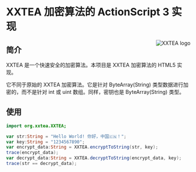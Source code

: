 # XXTEA 加密算法的 ActionScript 3 实现

<a href="https://github.com/xxtea/">
    <img src="https://avatars1.githubusercontent.com/u/6683159?v=3&s=86" alt="XXTEA logo" title="XXTEA" align="right" />
</a>

## 简介

XXTEA 是一个快速安全的加密算法。本项目是 XXTEA 加密算法的 HTML5 实现。

它不同于原始的 XXTEA 加密算法。它是针对 ByteArray(String) 类型数据进行加密的，而不是针对 int 或 uint 数组。同样，密钥也是 ByteArray(String) 类型。

## 使用

```actionscript
import org.xxtea.XXTEA;

var str:String = "Hello World! 你好，中国🇨🇳！";
var key:String = "1234567890";
var encrypt_data:String = XXTEA.encryptToString(str, key);
trace(encrypt_data);
var decrypt_data:String = XXTEA.decryptToString(encrypt_data, key);
trace(str == decrypt_data);
```
